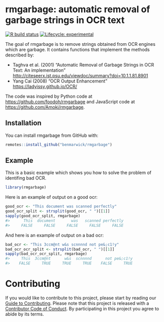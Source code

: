 
<!-- README.md is generated from README.Rmd. Please edit that file -->

# rmgarbage: automatic removal of garbage strings in OCR text

<!-- badges: start -->

[![R build
status](https://github.com/benmarwick/rmgarbage/workflows/R-CMD-check/badge.svg)](https://github.com/benmarwick/rmgarbage/actions)
[![Lifecycle:
experimental](https://img.shields.io/badge/lifecycle-experimental-orange.svg)](https://www.tidyverse.org/lifecycle/#experimental)
<!-- badges: end -->

The goal of rmgarbage is to remove strings obtained from OCR engines
which are garbage. It contains functions that implement the methods
described by:

  - Taghva et al. (2001) “Automatic Removal of Garbage Strings in OCR
    Text: An implementation”
    <http://citeseerx.ist.psu.edu/viewdoc/summary?doi=10.1.1.81.8901>  
  - Yang Cai (2008) “OCR Output Enhancement”
    <https://ladyissy.github.io/OCR/>

The code was inspired by Python code at
<https://github.com/foodoh/rmgarbage> and JavaScript code at
<https://github.com/Amoki/rmgarbage>.

## Installation

You can install rmgarbage from GitHub with:

``` r
remotes::install_github("benmarwick/rmgarbage")
```

## Example

This is a basic example which shows you how to solve the problem of
identifing bad OCR.

``` r
library(rmgarbage)
```

Here is an example of output on a good ocr:

``` r
good_ocr <- "This document was scanned perfectly"
good_ocr_split <- strsplit(good_ocr, " ")[[1]]
sapply(good_ocr_split, rmgarbage)
#>      This  document       was   scanned perfectly 
#>     FALSE     FALSE     FALSE     FALSE     FALSE
```

And here is an example of output on a bad ocr:

``` r
bad_ocr <- "This 3ccm@nt w&s scnnnnd not pe&;c1!y"
bad_ocr_ocr_split <- strsplit(bad_ocr, " ")[[1]]
sapply(bad_ocr_ocr_split, rmgarbage)
#>     This  3ccm@nt      w&s  scnnnnd      not pe&;c1!y 
#>    FALSE     TRUE     TRUE     TRUE    FALSE     TRUE
```

# Contributing

If you would like to contribute to this project, please start by reading
our [Guide to Contributing](CONTRIBUTING.md). Please note that this
project is released with a [Contributor Code of Conduct](CONDUCT.md). By
participating in this project you agree to abide by its terms.
